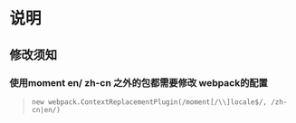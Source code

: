 # 说明
## 修改须知

### 使用moment en/ zh-cn 之外的包都需要修改 webpack的配置
> `new webpack.ContextReplacementPlugin(/moment[/\\]locale$/, /zh-cn|en/)`

